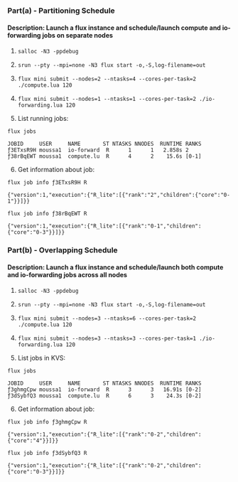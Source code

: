 ### Part(a) - Partitioning Schedule

#### Description: Launch a flux instance and schedule/launch compute and io-forwarding jobs on separate nodes

1. `salloc -N3 -ppdebug`

2. `srun --pty --mpi=none -N3 flux start -o,-S,log-filename=out`

3. `flux mini submit --nodes=2 --ntasks=4 --cores-per-task=2 ./compute.lua 120`

4. `flux mini submit --nodes=1 --ntasks=1 --cores-per-task=2 ./io-forwarding.lua 120`

5. List running jobs:

`flux jobs`

```  
JOBID     USER     NAME       ST NTASKS NNODES  RUNTIME RANKS
ƒ3ETxsR9H moussa1  io-forward  R      1      1   2.858s 2
ƒ38rBqEWT moussa1  compute.lu  R      4      2    15.6s [0-1]
```

6. Get information about job:

`flux job info ƒ3ETxsR9H R`

```
{"version":1,"execution":{"R_lite":[{"rank":"2","children":{"core":"0-1"}}]}}
```

`flux job info ƒ38rBqEWT R`

```
{"version":1,"execution":{"R_lite":[{"rank":"0-1","children":{"core":"0-3"}}]}}
```

### Part(b) - Overlapping Schedule

#### Description: Launch a flux instance and schedule/launch both compute and io-forwarding jobs across all nodes

1. `salloc -N3 -ppdebug`

2. `srun --pty --mpi=none -N3 flux start -o,-S,log-filename=out`

3. `flux mini submit --nodes=3 --ntasks=6 --cores-per-task=2 ./compute.lua 120`

4. `flux mini submit --nodes=3 --ntasks=3 --cores-per-task=1 ./io-forwarding.lua 120`

5. List jobs in KVS:

`flux jobs`

```
JOBID     USER     NAME       ST NTASKS NNODES  RUNTIME RANKS
ƒ3ghmgCpw moussa1  io-forward  R      3      3   16.91s [0-2]
ƒ3dSybfQ3 moussa1  compute.lu  R      6      3    24.3s [0-2]

```

6. Get information about job:

`flux job info ƒ3ghmgCpw R`

```
{"version":1,"execution":{"R_lite":[{"rank":"0-2","children":{"core":"4"}}]}}
```

`flux job info ƒ3dSybfQ3 R`

```
{"version":1,"execution":{"R_lite":[{"rank":"0-2","children":{"core":"0-3"}}]}}
```

